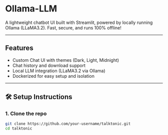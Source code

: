 # Ollama-LLM

A lightweight chatbot UI built with Streamlit, powered by locally running Ollama (LLaMA3.2). Fast, secure, and runs 100% offline!

---

##  Features

- Custom Chat UI with themes (Dark, Light, Midnight)
- Chat history and download support
- Local LLM integration (LLaMA3.2 via Ollama)
- Dockerized for easy setup and isolation

---

## 🛠 Setup Instructions

### 1. Clone the repo

```bash
git clone https://github.com/your-username/talktonic.git
cd talktonic
